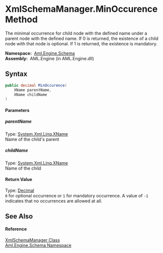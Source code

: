 XmlSchemaManager.MinOccurence Method
====================================
The minimal occurrence for child node with the defined name under a parent node with the defined name. If 0 is returned, the existence of a child node with that node is optional. If 1 is returned, the existence is mandatory.

  **Namespace:**  [Aml.Engine.Schema][1]  
  **Assembly:**  AML.Engine (in AML.Engine.dll)

Syntax
------

```csharp
public decimal MinOccurence(
	XName parentName,
	XName childName
)
```

#### Parameters

##### *parentName*
Type: [System.Xml.Linq.XName][2]  
Name of the child's parent

##### *childName*
Type: [System.Xml.Linq.XName][2]  
Name of the child

#### Return Value
Type: [Decimal][3]  
`0` for optional occurrence or `1` for mandatory occurrence. A value of `-1` indicates that no occurrences are allowed at all. 

See Also
--------

#### Reference
[XmlSchemaManager Class][4]  
[Aml.Engine.Schema Namespace][1]  

[1]: ../README.md
[2]: https://docs.microsoft.com/dotnet/api/system.xml.linq.xname
[3]: https://docs.microsoft.com/dotnet/api/system.decimal
[4]: README.md
[5]: https://www.automationml.org
[6]: ../../icons/logoShade.png